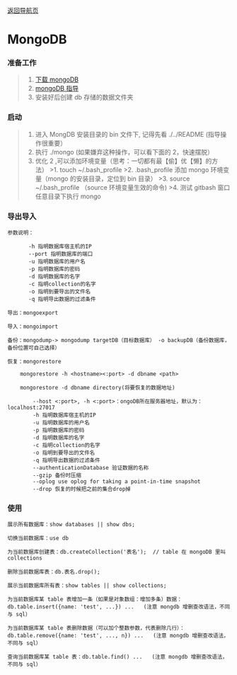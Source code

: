 [返回导航页](https://cqzhen.github.io/blog.html "导航页面")

# MongoDB

### 准备工作

>1. [下载 mongoDB](https://www.mongodb.com/download-center/community "mongoDB")
>2. [mongoDB 指导](https://www.runoob.com/mongodb/mongodb-window-install.html "mongoDB")
>3. 安装好后创建 db 存储的数据文件夹


### 启动

>1. 进入 MongDB 安装目录的 bin 文件下, 记得先看 ./../README (指导操作很重要）
>2. 执行 ./mongo (如果嫌弃这种操作，可以看下面的 2，快速摆脱）
>3. 优化 2 ,可以添加环境变量（思考：一切都有最【偷】优【懒】的方法）
    >1. touch ~/.bash_profile
    >2. .bash_profile 添加 mongo 环境变量（mongo 的安装目录，定位到 bin 目录）
    >3. source ~/.bash_profile （source 环境变量生效的命令)
    >4. 测试 gitbash 窗口任意目录下执行 mongo

### 导出导入

    参数说明：
```key
　　　　-h 指明数据库宿主机的IP
　　　　--port 指明数据库的端口
　　　　-u 指明数据库的用户名
　　　　-p 指明数据库的密码
　　　　-d 指明数据库的名字
　　　　-c 指明collection的名字
　　　　-o 指明到要导出的文件名
　　　　-q 指明导出数据的过滤条件
```  
    导出：mongoexport

    导入：mongoimport

    备份：mongodump-> mongodump targetDB（目标数据库） -o backupDB（备份数据库，备份位置可自己选择）

    恢复：mongorestore

        mongorestore -h <hostname><:port> -d dbname <path>

        mongorestore -d dbname directory(将要恢复的数据地址)

```key
        --host <:port>, -h <:port>：ongoDB所在服务器地址，默认为： localhost:27017
        -h 指明数据库宿主机的IP
        -u 指明数据库的用户名
        -p 指明数据库的密码
        -d 指明数据库的名字
        -c 指明collection的名字
        -o 指明到要导出的文件名
        -q 指明导出数据的过滤条件
        --authenticationDatabase 验证数据的名称
        --gzip 备份时压缩
        --oplog use oplog for taking a point-in-time snapshot
        --drop 恢复的时候把之前的集合drop掉

```  

### 使用

    展示所有数据库：show databases || show dbs;

    切换当前数据库：use db
    
    为当前数据库创建表：db.createCollection('表名');  // table 在 mongoDB 里叫 collections
    
    删除当前数据库表：db.表名.drop();

    展示当前数据库所有表：show tables || show collections;

    为当前数据库某 table 表增加一条（如果是对象数组：增加多条）数据：db.table.insert({name: 'test', ...}) ...   (注意 mongdb 增删查改语法，不同与 sql）
    
    为当前数据库某 table 表删除数据（可以加个整数参数，代表删除几行）：db.table.remove({name: 'test', ..., n}) ...   (注意 mongdb 增删查改语法，不同与 sql）
    
    查询当前数据库某 table 表：db.table.find() ...   (注意 mongdb 增删查改语法，不同与 sql）
